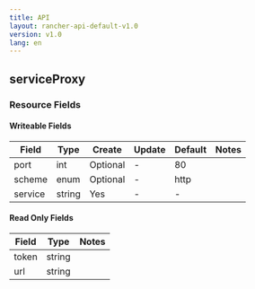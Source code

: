 ```yaml
---
title: API
layout: rancher-api-default-v1.0
version: v1.0
lang: en
---
```


## serviceProxy



### Resource Fields

#### Writeable Fields

Field | Type | Create | Update | Default | Notes
---|---|---|---|---|---
port | int | Optional | - | 80 | 
scheme | enum | Optional | - | http | 
service | string | Yes | - | - | 


#### Read Only Fields

Field | Type   | Notes
---|---|---
token | string  | 
url | string  | 


<br>
